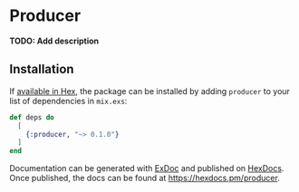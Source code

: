 # Producer

**TODO: Add description**

## Installation

If [available in Hex](https://hex.pm/docs/publish), the package can be installed
by adding `producer` to your list of dependencies in `mix.exs`:

```elixir
def deps do
  [
    {:producer, "~> 0.1.0"}
  ]
end
```

Documentation can be generated with [ExDoc](https://github.com/elixir-lang/ex_doc)
and published on [HexDocs](https://hexdocs.pm). Once published, the docs can
be found at <https://hexdocs.pm/producer>.

